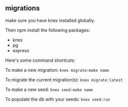 ## migrations
make sure you have knex installed globally.

Then npm install the following packages:
 - knex
 - pg
 - express

Here's some command shortcuts:

To make a new migration:
`knex migrate:make name`

To migrate the current migration(s):
`knex migrate:latest`

To make a new seed:
`knex seed:make name`

To populate the db with your seeds:
`knex seed:run`
